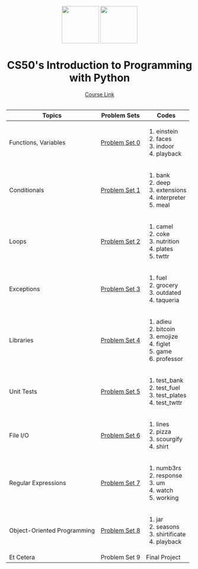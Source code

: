 <div align="center">
    <img src="https://upload.wikimedia.org/wikipedia/commons/c/cd/EdX_newer_logo.svg" height=100>
    <img src="https://miro.medium.com/v2/resize:fit:4800/format:webp/1*CVBQwEVP10IRUH3J5b3RWA.jpeg" height=100>
    <h1> CS50's Introduction to Programming with Python </h1>
</div>

<div align="center">
    <a href="https://cs50.harvard.edu/python/2022/">Course Link</a>
</div>

<br>
<div style="display: flex; justify-content: center;">
    <table>
        <thead>
            <tr>
                <th>Topics</th>
                <th>Problem Sets</th>
                <th>Codes</th>
            </tr>
        </thead>
        <tbody>
            <tr>
                <td>Functions, Variables</td>
                <td>
                <a href="https://github.com/vikramtalware/learn_python_edx_harvardx/tree/main/Problem%20Set%200">Problem Set 0</a></td>
                <td>
                    <ol>
                        <li>einstein</li>
                        <li>faces</li>
                        <li>indoor</li>
                        <li>playback</li>
                    </ol>
                </td>
            </tr>
            <tr>
                <td>Conditionals</td>
                <td><a href="https://github.com/vikramtalware/learn_python_edx_harvardx/tree/main/Problem%20Set%201">Problem Set 1</a></td>
                <td>
                    <ol>
                        <li>bank</li>
                        <li>deep</li>
                        <li>extensions</li>
                        <li>interpreter</li>
                        <li>meal</li>
                    </ol>
                </td>
            </tr>
            <tr>
                <td>Loops</td>
                <td><a href="https://github.com/vikramtalware/learn_python_edx_harvardx/tree/main/Problem%20Set%202">Problem Set 2</a></td>
                <td>
                    <ol>
                        <li>camel</li>
                        <li>coke</li>
                        <li>nutrition</li>
                        <li>plates</li>
                        <li>twttr</li>
                    </ol>
                </td>
            </tr>
            <tr>
                <td>Exceptions</td>
                <td><a href="https://github.com/vikramtalware/learn_python_edx_harvardx/tree/main/Problem%20Set%203">Problem Set 3</a></td>
                <td>
                    <ol>
                        <li>fuel</li>
                        <li>grocery</li>
                        <li>outdated</li>
                        <li>taqueria</li>
                    </ol>
                </td>
            </tr>
            <tr>
                <td>Libraries</td>
                <td><a href="https://github.com/vikramtalware/learn_python_edx_harvardx/tree/main/Problem%20Set%204">Problem Set 4</a></td>
                <td>
                    <ol>
                        <li>adieu</li>
                        <li>bitcoin</li>
                        <li>emojize</li>
                        <li>figlet</li>
                        <li>game</li>
                        <li>professor</li>
                    </ol>
                </td>
            </tr>
            <tr>
                <td>Unit Tests</td>
                <td><a href="https://github.com/vikramtalware/learn_python_edx_harvardx/tree/main/Problem%20Set%205">Problem Set 5</a></td>
                <td>
                    <ol>
                        <li>test_bank</li>
                        <li>test_fuel</li>
                        <li>test_plates</li>
                        <li>test_twttr</li>
                    </ol>
                </td>
            </tr>
            <tr>
                <td>File I/O</td>
                <td><a href="https://github.com/vikramtalware/learn_python_edx_harvardx/tree/main/Problem%20Set%206">Problem Set 6</a></td>
                <td>
                    <ol>
                        <li>lines</li>
                        <li>pizza</li>
                        <li>scourgify</li>
                        <li>shirt</li>
                    </ol>
                </td>
            </tr>
            <tr>
                <td>Regular Expressions</td>
                <td><a href="https://github.com/vikramtalware/learn_python_edx_harvardx/tree/main/Problem%20Set%207">Problem Set 7</a></td>
                <td>
                    <ol>
                        <li>numb3rs</li>
                        <li>response</li>
                        <li>um</li>
                        <li>watch</li>
                        <li>working</li>
                    </ol>
                </td>
            </tr>
            <tr>
                <td>Object-Oriented Programming</td>
                <td><a href="https://github.com/vikramtalware/learn_python_edx_harvardx/tree/main/Problem%20Set%208">Problem Set 8</a></td>
                <td>
                    <ol>
                        <li>jar</li>
                        <li>seasons</li>
                        <li>shirtificate</li>
                        <li>playback</li>
                    </ol>
                </td>
            </tr>
            <tr>
                <td>Et Cetera</td>
                <td>Problem Set 9</td>
                <td>Final Project</td>
            </tr>
        </tbody>
    </table>
</div>
